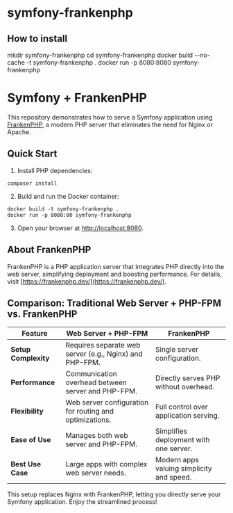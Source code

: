 # symfony-frankenphp

## How to install

mkdir symfony-frankenphp
cd symfony-frankenphp
docker build --no-cache -t symfony-frankenphp .
docker run -p 8080:8080 symfony-frankenphp

# Symfony + FrankenPHP

This repository demonstrates how to serve a Symfony application using [FrankenPHP](https://frankenphp.dev/), a modern PHP server that eliminates the need for Nginx or Apache.

## Quick Start

1. Install PHP dependencies:
```shell
composer install
```
2. Build and run the Docker container:
```shell
docker build -t symfony-frankenphp .
docker run -p 8080:80 symfony-frankenphp
```
3. Open your browser at [http://localhost:8080](http://localhost:8080).

## About FrankenPHP

FrankenPHP is a PHP application server that integrates PHP directly into the web server, simplifying deployment and boosting performance. For details, visit [https://frankenphp.dev/](https://frankenphp.dev/).

## Comparison: Traditional Web Server + PHP-FPM vs. FrankenPHP

| **Feature**                     | **Web Server + PHP-FPM**                  | **FrankenPHP**                           |
|----------------------------------|-------------------------------------------|------------------------------------------|
| **Setup Complexity**            | Requires separate web server (e.g., Nginx) and PHP-FPM. | Single server configuration.             |
| **Performance**                 | Communication overhead between server and PHP-FPM. | Directly serves PHP without overhead.    |
| **Flexibility**                 | Web server configuration for routing and optimizations. | Full control over application serving.   |
| **Ease of Use**                 | Manages both web server and PHP-FPM.       | Simplifies deployment with one server.   |
| **Best Use Case**               | Large apps with complex web server needs. | Modern apps valuing simplicity and speed. |

This setup replaces Nginx with FrankenPHP, letting you directly serve your Symfony application. Enjoy the streamlined process!

